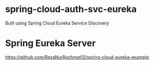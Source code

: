 # spring-cloud-auth-svc-eureka
Built using Spring Cloud Eureka Service Discovery

# Spring Eureka Server
https://github.com/RezaNurRochmat13/spring-cloud-eureka-example
